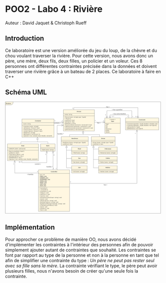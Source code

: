 # POO2 - Labo 4 : Rivière

Auteur : David Jaquet & Christoph Rueff

## Introduction

Ce laboratoire est une version améliorée du jeu du loup, de la chèvre et du chou voulant traverser la rivière. Pour cette version, nous avons donc un père, une mère, deux fils, deux filles, un policier et un voleur. Ces 8 personnes ont différentes contraintes précisée dans la données et doivent traverser une rivière grâce à un bateau de 2 places. Ce laboratoire à faire en C++

## Schéma UML

![Schéma UML](uml.png)

## Implémentation

Pour approcher ce problème de manière OO, nous avons décidé d'implémenter les contraintes à l'intérieur des personnes afin de pouvoir simplement ajouter autant de contraintes que souhaité. Les contraintes se font par rapport au type de la personne et non à la personne en tant que tel afin de simplifier une contrainte du type : _Un père ne peut pas rester seul avec sa fille sans la mère_. La contrainte vérifiant le type, le père peut avoir plusieurs filles, nous n'avons besoin de créer qu'une seule fois la contrainte.